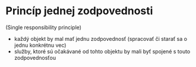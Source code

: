 # Princíp jednej zodpovednosti
(Single responsibility principle)
- každý objekt by mal mať jednu zodpovednosť (spracovať či starať sa o jednu konkrétnu vec)
- služby, ktoré sú očakávané od tohto objektu by mali byť spojené s touto zodpovednosťou